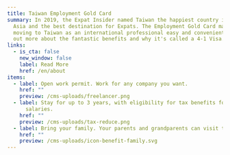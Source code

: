 ```yaml
---
title: Taiwan Employment Gold Card
summary: In 2019, the Expat Insider named Taiwan the happiest country in East
  Asia and the best destination for Expats. The Employment Gold Card makes
  moving to Taiwan as an international professional easy and convenient. Find
  out more about the fantastic benefits and why it's called a 4-1 Visa.
links:
  - is_cta: false
    new_window: false
    label: Read More
    href: /en/about
items:
  - label: Open work permit. Work for any company you want.
    href: ""
    preview: /cms-uploads/freelancer.png
  - label: Stay for up to 3 years, with eligibility for tax benefits for high
      salaries.
    href: ""
    preview: /cms-uploads/tax-reduce.png
  - label: Bring your family. Your parents and grandparents can visit too!
    href: ""
    preview: /cms-uploads/icon-benefit-family.svg
---
```

<!-- This text will never be seen -->
